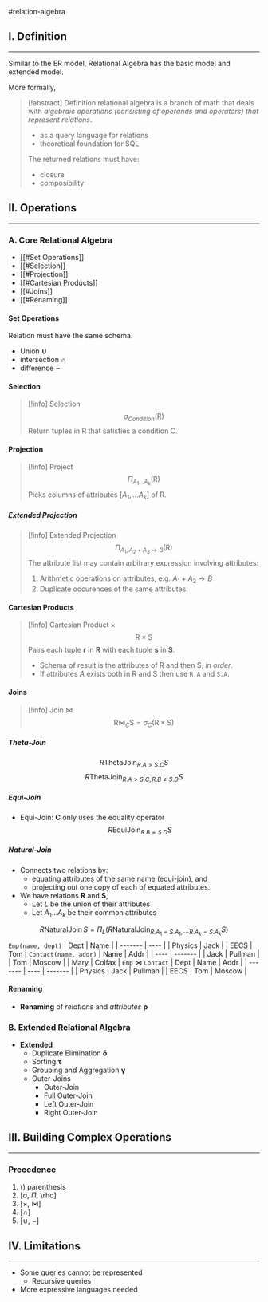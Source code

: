 #relation-algebra

## I. Definition
---
Similar to the ER model, Relational Algebra has the basic model and extended model.

More formally,

> [!abstract] Definition
> relational algebra is a branch of math that deals with *algebraic operations (consisting of operands and operators) that represent relations*.
>  - as a query language for relations
>  - theoretical foundation for SQL
>
> The returned relations must have:
> - closure
> - composibility


## II. Operations
---
### A. Core Relational Algebra
- [[#Set Operations]]
- [[#Selection]]
- [[#Projection]]
- [[#Cartesian Products]]
- [[#Joins]]
- [[#Renaming]]

#### Set Operations
Relation must have the same schema.
- Union $\boldsymbol{\cup}$
- intersection $\boldsymbol{\cap}$
- difference $\boldsymbol{-}$

#### Selection
> [!info] Selection
> $$\sigma_{Condition}(\text{R})$$
> Return tuples in R that satisfies a condition C.

#### Projection
> [!info] Project
> $$\Pi_{A_1\dots A_k}(\text{R})$$
> Picks columns of attributes $[A_1, \dots A_k]$ of R.

##### Extended Projection
> [!info] Extended Projection
> $$\Pi_{A_1, A_2 + A_3 \rightarrow B}(\text{R})$$
> The attribute list may contain arbitrary expression involving attributes:
> 1. Arithmetic operations on attributes, e.g. $A_1 + A_2 \rightarrow B$
> 2. Duplicate occurences of the same attributes.

#### Cartesian Products
> [!info] Cartesian Product $\times$
> $$\text{R}\times\text{S}$$
> Pairs each tuple **r** in **R** with each tuple **s** in **S**.
> - Schema of result is the attributes of R and then S, *in order*.
> - If attributes *A* exists both in R and S then use `R.A` and `S.A`.

#### Joins
> [!info] Join $\bowtie$
> $$\text{R}\bowtie_{C}\text{S} = \sigma_C(\text{R}\times\text{S})$$

##### Theta-Join

$$\DeclareMathOperator*{\ThetaJoin}{ThetaJoin}R\ThetaJoin_{R.A>S.C}S$$
$$\DeclareMathOperator*{\ThetaJoin}{ThetaJoin}R\ThetaJoin_{R.A>S.C, R.B\neq S.D}S$$
##### Equi-Join
- Equi-Join: **C** only uses the equality operator
$$\DeclareMathOperator*{\EquiJoin}{EquiJoin}R\EquiJoin_{R.B=S.D}S$$
 ##### Natural-Join
- Connects two relations by:
	- equating attributes of the same name (equi-join), and
	- projecting out one copy of each of equated attributes.
- We have relations **R** and **S**,
	- Let *L* be the union of their attributes
	- Let $A_1\dots A_k$ be their common attributes
 
$$\DeclareMathOperator*{\NaturalJoin}{NaturalJoin}R\NaturalJoin S = \Pi_L(R\NaturalJoin_{R.A_1=S.A_1,\cdots R.A_k=S.A_k}S)$$
`Emp(name, dept)`
| Dept    | Name |
| ------- | ---- |
| Physics | Jack |
| EECS    | Tom  |
`Contact(name, addr)`
| Name | Addr    |
| ---- | ------- |
| Jack | Pullman |
| Tom  | Moscow  |
| Mary | Colfax  |
`Emp` $\bowtie$ `Contact`
| Dept    | Name | Addr    |
| ------- | ---- | ------- |
| Physics | Jack | Pullman |
| EECS    | Tom  | Moscow  |

#### Renaming
- **Renaming** of *relations* and *attributes* $\boldsymbol{\rho}$

### B. Extended Relational Algebra
- **Extended**
	- Duplicate Elimination $\boldsymbol{\delta}$
	- Sorting $\boldsymbol{\tau}$
	- Grouping and Aggregation $\boldsymbol{\gamma}$
	- Outer-Joins
		- Outer-Join
		- Full Outer-Join
		- Left Outer-Join
		- Right Outer-Join



## III. Building Complex Operations
---
### Precedence
1. () parenthesis
2. \[$\sigma$, $\Pi$, \rho\]
3. \[$\times$, $\bowtie$\]
4. \[$\cap$\]
5. \[$\cup$, $-$\]


## IV. Limitations
---
- Some queries cannot be represented
	- Recursive queries
- More expressive languages needed
